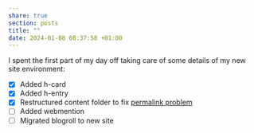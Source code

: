 ```yaml
---
share: true
section: posts
title: ""
date: 2024-01-08 08:37:58 +01:00
---
```


I spent the first part of my day off taking care of some details of my new site environment:
- [x] Added h-card
- [x] Added h-entry
- [x] Restructured content folder to fix [permalink problem](https://discourse.gohugo.io/t/permalinks-configuration-ignore-top-level-section/29520) 
- [ ] Added webmention
- [ ] Migrated blogroll to new site